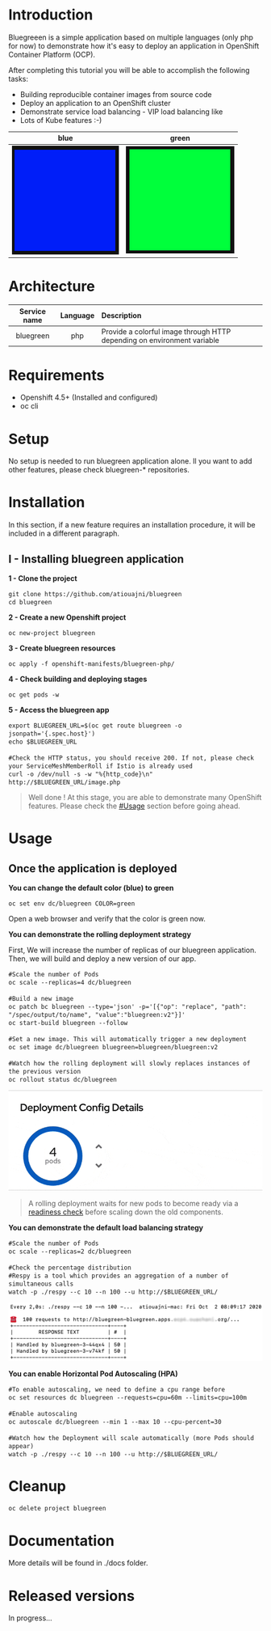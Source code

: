 
# Introduction
Bluegreeen is a simple application based on multiple languages (only php for now) to demonstrate how it's easy to deploy an application in OpenShift Container Platform (OCP).

After completing this tutorial you will be able to accomplish the following tasks:

- Building reproducible container images from source code
- Deploy an application to an OpenShift cluster
- Demonstrate service load balancing - VIP load balancing like
- Lots of Kube features :-)
 
| blue | green |
|--|--|
|![Screenshot of blue homepage](./docs/img/blue.png)|![Screenshot of green homepage](./docs/img/green.png)|

# Architecture

| Service name | Language | Description |
|:--:|:--:|:--|
| bluegreen | php | Provide a colorful image through HTTP depending on environment variable|

# Requirements

- Openshift 4.5+ (Installed and configured)
- oc cli

# Setup

No setup is needed to run bluegreen application alone. Il you want to add other features, please check bluegreen-* repositories.

# Installation
In this section, if a new feature requires an installation procedure, it will be included in a different paragraph.
## I - Installing bluegreen application
**1 - Clone the project**

```shell
git clone https://github.com/atiouajni/bluegreen
cd bluegreen
 ```


**2 - Create a new Openshift project**

```shell
oc new-project bluegreen
```

**3 - Create bluegreen resources**

```shell
oc apply -f openshift-manifests/bluegreen-php/
```

**4 - Check building and deploying stages**

```shell
oc get pods -w
```

**5 - Access the bluegreen app**    

```shell
export BLUEGREEN_URL=$(oc get route bluegreen -o jsonpath='{.spec.host}')
echo $BLUEGREEN_URL

#Check the HTTP status, you should receive 200. If not, please check your ServiceMeshMemberRoll if Istio is already used
curl -o /dev/null -s -w "%{http_code}\n" http://$BLUEGREEN_URL/image.php
```

>Well done ! At this stage, you are able to demonstrate many OpenShift features. Please check the [#Usage](#Usage) section before going ahead. 

# Usage
## Once the application is deployed
**You can change the default color (blue) to green**

```shell
oc set env dc/bluegreen COLOR=green
```
Open a web browser and verify that the color is green now. 

**You can demonstrate the rolling deployment strategy**

First, We will increase the number of replicas of our bluegreen application. Then, we will build and deploy a new version of our app.

```shell
#Scale the number of Pods
oc scale --replicas=4 dc/bluegreen

#Build a new image
oc patch bc bluegreen --type='json' -p='[{"op": "replace", "path": "/spec/output/to/name", "value":"bluegreen:v2"}]'
oc start-build bluegreen --follow

#Set a new image. This will automatically trigger a new deployment
oc set image dc/bluegreen bluegreen=bluegreen/bluegreen:v2

#Watch how the rolling deployment will slowly replaces instances of the previous version 
oc rollout status dc/bluegreen
```
![Screenshot of rolling deployment](./docs/img/rolling-deployment.gif)

>A rolling deployment waits for new pods to become ready via a [readiness check](https://docs.openshift.com/container-platform/4.5/applications/application-health.html) before scaling down the old components. 

**You can demonstrate the default load balancing strategy**

```shell
#Scale the number of Pods
oc scale --replicas=2 dc/bluegreen

#Check the percentage distribution
#Respy is a tool which provides an aggregation of a number of simultaneous calls
watch -p ./respy --c 10 --n 100 --u http://$BLUEGREEN_URL/
```
![Screenshot of percentage distribution](./docs/img/podname-blue-green-50-50.png)

**You can enable Horizontal Pod Autoscaling (HPA)**
```shell
#To enable autoscaling, we need to define a cpu range before
oc set resources dc bluegreen --requests=cpu=60m --limits=cpu=100m

#Enable autoscaling
oc autoscale dc/bluegreen --min 1 --max 10 --cpu-percent=30

#Watch how the Deployment will scale automatically (more Pods should appear)
watch -p ./respy --c 10 --n 100 --u http://$BLUEGREEN_URL/
```
# Cleanup

```shell
oc delete project bluegreen
```

  

# Documentation

More details will be found in ./docs folder.

# Released versions

In progress...